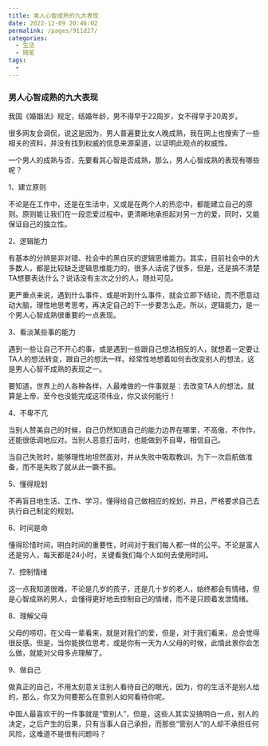 ```yaml
---
title: 男人心智成熟的九大表现
date: 2022-12-09 20:46:02
permalink: /pages/911d27/
categories:
  - 生活
  - 随笔
tags:
  - 
---
```


### 男人心智成熟的九大表现

我国《婚姻法》规定，结婚年龄，男不得早于22周岁，女不得早于20周岁。

很多网友会调侃，说这是因为，男人普遍要比女人晚成熟，我在网上也搜索了一些相关的资料，并没有找到权威的信息来源渠道，以证明此观点的权威性。

一个男人的成熟与否，先要看其心智是否成熟，那么，男人心智成熟的表现有哪些呢？

1、建立原则

不论是在工作中，还是在生活中，又或是在两个人的热恋中，都能建立自己的原则。原则能让我们在一段恋爱过程中，更清晰地承担起对另一方的爱，同时，又能保证自己的独立性。

2、逻辑能力

有基本的分辨是非对错、社会中的黑白灰的逻辑思维能力。其实，目前社会中的大多数人，都是比较缺乏逻辑思维能力的，很多人话说了很多，但是，还是搞不清楚TA想要表达什么？说话没有主次之分的人，随处可见。

更严重点来说，遇到什么事件，或是听到什么事件，就会立即下结论，而不愿意动动大脑，理性地思考思考，再决定自己的下一步要怎么走。所以，逻辑能力，是一个男人心智成熟很重要的一点表现。

3、看淡某些事的能力

遇到一些让自己不开心的事，或是遇到一些跟自己想法相反的人，就想着一定要让TA人的想法转变，跟自己的想法一样。经常性地想着如何去改变别人的想法，这是男人心智不成熟的表现之一。

要知道，世界上的人各种各样，人最难做的一件事就是：去改变TA人的想法。就算是上帝，至今也没能完成这项伟业，你又谈何能行！

4、不卑不亢

当别人赞美自己的时候，自己仍然知道自己的能力边界在哪里，不高傲，不作作，还能很低调地应对。当别人恶意打击时，也能做到不自卑，相信自己。

当自己失败时，能够理性地坦然面对，并从失败中吸取教训，为下一次启航做准备，而不是失败了就从此一蹶不振。

5、懂得规划

不再盲目地生活、工作、学习，懂得给自己做相应的规划，并且，严格要求自己去执行自己制定的规划。

6、时间是命

懂得珍惜时间，明白时间的重要性，时间对于我们每人都一样的公平。不论是富人还是穷人，每天都是24小时，关键看我们每个人如何去使用时间。

7、控制情绪

这一点我知道很难，不论是几岁的孩子，还是几十岁的老人，始终都会有情绪，但是心智成熟的男人，会懂得更好地去控制自己的情绪，而不是只顾着发泄情绪。

8、理解父母

父母的唠叨，在父母一辈看来，就是对我们的爱，但是，对于我们看来，总会觉得很反感。但是，当你能换位思考，或是你有一天为人父母的时候，此情此景你会怎么做，就能对父母多点理解了。

9、做自己

做真正的自己，不用太刻意关注别人看待自己的眼光，因为，你的生活不是别人给的，那么，你又为何要那么在意别人如何看待你呢。

中国人最喜欢干的一件事就是“管别人”，但是，这些人其实没搞明白一点，别人的决定，之后产生的后果，只有当事人自己承担，而那些“管别人”的人却不承担任何风险，这难道不是很有问题吗？
